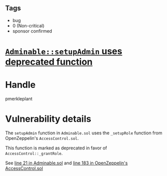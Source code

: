 ## Tags

- bug
- 0 (Non-critical)
- sponsor confirmed

# [`Adminable::setupAdmin` uses deprecated function](https://github.com/code-423n4/2021-10-slingshot-findings/issues/50) 

# Handle

pmerkleplant


# Vulnerability details

The `setupAdmin` function in `Adminable.sol` uses the `_setupRole` function
from OpenZeppelin's `AccessControl.sol`.

This function is marked as deprecated in favor of `AccessControl::_grantRole`.

See [line 21 in Adminable.sol](https://github.com/code-423n4/2021-10-slingshot/blob/main/contracts/Adminable.sol#L21)
and [line 183 in OpenZeppelin's AccessControl.sol](https://github.com/OpenZeppelin/openzeppelin-contracts/blob/master/contracts/access/AccessControl.sol#L183)

